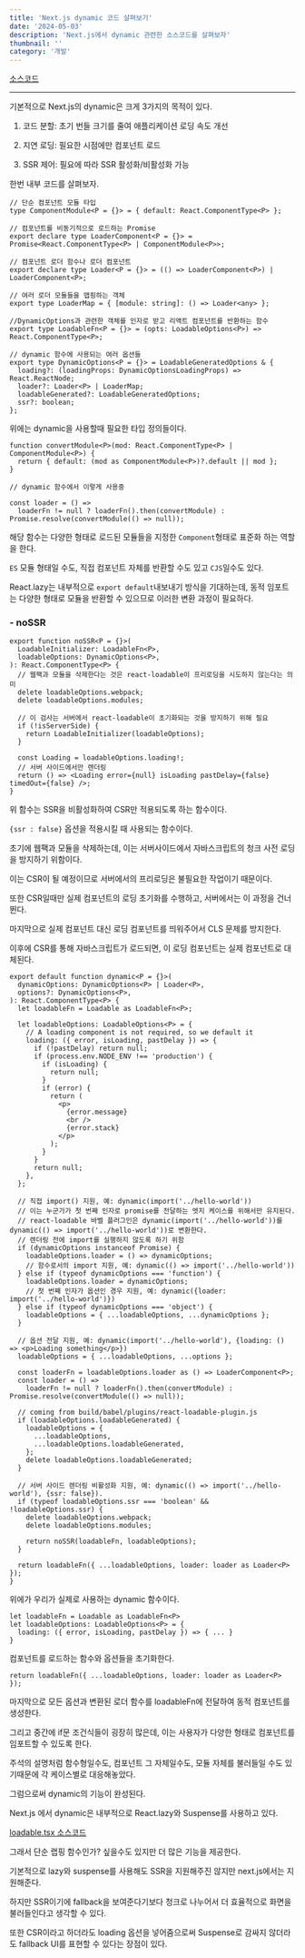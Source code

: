 ```yaml
---
title: 'Next.js dynamic 코드 살펴보기'
date: '2024-05-03'
description: 'Next.js에서 dynamic 관련한 소스코드를 살펴보자'
thumbnail: ''
category: '개발'
---
```


[소스코드](https://github.com/vercel/next.js/blob/canary/packages/next/src/shared/lib/dynamic.tsx)

---

기본적으로 Next.js의 dynamic은 크게 3가지의 목적이 있다.

1. 코드 분할: 초기 번들 크기를 줄여 애플리케이션 로딩 속도 개선

2. 지연 로딩: 필요한 시점에만 컴포넌트 로드

3. SSR 제어: 필요에 따라 SSR 활성화/비활성화 가능

한번 내부 코드를 살펴보자.

```tsx
// 단순 컴포넌트 모듈 타입
type ComponentModule<P = {}> = { default: React.ComponentType<P> };
```

```tsx
// 컴포넌트를 비동기적으로 로드하는 Promise
export declare type LoaderComponent<P = {}> = Promise<React.ComponentType<P> | ComponentModule<P>>;
```

```tsx
// 컴포넌트 로더 함수나 로더 컴포넌트
export declare type Loader<P = {}> = (() => LoaderComponent<P>) | LoaderComponent<P>;
```

```tsx
// 여러 로더 모듈들을 맵핑하는 객체
export type LoaderMap = { [module: string]: () => Loader<any> };
```

```tsx
//DynamicOptions과 관련한 객체를 인자로 받고 리액트 컴포넌트를 반환하는 함수
export type LoadableFn<P = {}> = (opts: LoadableOptions<P>) => React.ComponentType<P>;
```

```tsx
// dynamic 함수에 사용되는 여러 옵션들
export type DynamicOptions<P = {}> = LoadableGeneratedOptions & {
  loading?: (loadingProps: DynamicOptionsLoadingProps) => React.ReactNode;
  loader?: Loader<P> | LoaderMap;
  loadableGenerated?: LoadableGeneratedOptions;
  ssr?: boolean;
};
```

위에는 dynamic을 사용할때 필요한 타입 정의들이다.

```tsx
function convertModule<P>(mod: React.ComponentType<P> | ComponentModule<P>) {
  return { default: (mod as ComponentModule<P>)?.default || mod };
}

// dynamic 함수에서 이렇게 사용중

const loader = () =>
  loaderFn != null ? loaderFn().then(convertModule) : Promise.resolve(convertModule(() => null));
```

해당 함수는 다양한 형태로 로드된 모듈들을 지정한 `Component`형태로 표준화 하는 역할을 한다.

`ES` 모듈 형태일 수도, 직접 컴포넌트 자체를 반환할 수도 있고 `CJS`일수도 있다.

React.lazy는 내부적으로 `export default`내보내기 방식을 기대하는데, 동적 임포트는 다양한 형태로 모듈을 반환할 수 있으므로 이러한 변환 과정이 필요하다.

### - noSSR

```tsx
export function noSSR<P = {}>(
  LoadableInitializer: LoadableFn<P>,
  loadableOptions: DynamicOptions<P>,
): React.ComponentType<P> {
  // 웹팩과 모듈을 삭제한다는 것은 react-loadable이 프리로딩을 시도하지 않는다는 의미
  delete loadableOptions.webpack;
  delete loadableOptions.modules;

  // 이 검사는 서버에서 react-loadable이 초기화되는 것을 방지하기 위해 필요
  if (!isServerSide) {
    return LoadableInitializer(loadableOptions);
  }

  const Loading = loadableOptions.loading!;
  // 서버 사이드에서만 렌더링
  return () => <Loading error={null} isLoading pastDelay={false} timedOut={false} />;
}
```

위 함수는 SSR을 비활성화하여 CSR만 적용되도록 하는 함수이다.

`{ssr : false}` 옵션을 적용시킬 때 사용되는 함수이다.

초기에 웹팩과 모듈을 삭제하는데, 이는 서버사이드에서 자바스크립트의 청크 사전 로딩을 방지하기 위함이다.

이는 CSR이 될 예정이므로 서버에서의 프리로딩은 불필요한 작업이기 때문이다.

또한 CSR일때만 실제 컴포넌트의 로딩 초기화를 수행하고, 서버에서는 이 과정을 건너뛴다.

마지막으로 실제 컴포넌트 대신 로딩 컴포넌트를 띄워주어서 CLS 문제를 방지한다.

이후에 CSR를 통해 자바스크립트가 로드되면, 이 로딩 컴포넌트는 실제 컴포넌트로 대체된다.

```tsx
export default function dynamic<P = {}>(
  dynamicOptions: DynamicOptions<P> | Loader<P>,
  options?: DynamicOptions<P>,
): React.ComponentType<P> {
  let loadableFn = Loadable as LoadableFn<P>;

  let loadableOptions: LoadableOptions<P> = {
    // A loading component is not required, so we default it
    loading: ({ error, isLoading, pastDelay }) => {
      if (!pastDelay) return null;
      if (process.env.NODE_ENV !== 'production') {
        if (isLoading) {
          return null;
        }
        if (error) {
          return (
            <p>
              {error.message}
              <br />
              {error.stack}
            </p>
          );
        }
      }
      return null;
    },
  };

  // 직접 import() 지원, 예: dynamic(import('../hello-world'))
  // 이는 누군가가 첫 번째 인자로 promise를 전달하는 엣지 케이스를 위해서만 유지된다.
  // react-loadable 바벨 플러그인은 dynamic(import('../hello-world'))를 dynamic(() => import('../hello-world'))로 변환한다.
  // 렌더링 전에 import를 실행하지 않도록 하기 위함
  if (dynamicOptions instanceof Promise) {
    loadableOptions.loader = () => dynamicOptions;
    // 함수로서의 import 지원, 예: dynamic(() => import('../hello-world'))
  } else if (typeof dynamicOptions === 'function') {
    loadableOptions.loader = dynamicOptions;
    // 첫 번째 인자가 옵션인 경우 지원, 예: dynamic({loader: import('../hello-world')})
  } else if (typeof dynamicOptions === 'object') {
    loadableOptions = { ...loadableOptions, ...dynamicOptions };
  }

  // 옵션 전달 지원, 예: dynamic(import('../hello-world'), {loading: () => <p>Loading something</p>})
  loadableOptions = { ...loadableOptions, ...options };

  const loaderFn = loadableOptions.loader as () => LoaderComponent<P>;
  const loader = () =>
    loaderFn != null ? loaderFn().then(convertModule) : Promise.resolve(convertModule(() => null));

  // coming from build/babel/plugins/react-loadable-plugin.js
  if (loadableOptions.loadableGenerated) {
    loadableOptions = {
      ...loadableOptions,
      ...loadableOptions.loadableGenerated,
    };
    delete loadableOptions.loadableGenerated;
  }

  // 서버 사이드 렌더링 비활성화 지원, 예: dynamic(() => import('../hello-world'), {ssr: false}).
  if (typeof loadableOptions.ssr === 'boolean' && !loadableOptions.ssr) {
    delete loadableOptions.webpack;
    delete loadableOptions.modules;

    return noSSR(loadableFn, loadableOptions);
  }

  return loadableFn({ ...loadableOptions, loader: loader as Loader<P> });
}
```

위에가 우리가 실제로 사용하는 dynamic 함수이다.

```tsx
let loadableFn = Loadable as LoadableFn<P>
let loadableOptions: LoadableOptions<P> = {
  loading: ({ error, isLoading, pastDelay }) => { ... }
}
```

컴포넌트를 로드하는 함수와 옵션들을 초기화한다.

```tsx
return loadableFn({ ...loadableOptions, loader: loader as Loader<P> });
```

마지막으로 모든 옵션과 변환된 로더 함수를 loadableFn에 전달하여 동적 컴포넌트를 생성한다.

그리고 중간에 if문 조건식들이 굉장히 많은데, 이는 사용자가 다양한 형태로 컴포넌트를 임포트할 수 있도록 한다.

주석의 설명처럼 함수형일수도, 컴포넌트 그 자체일수도, 모듈 자체를 불러들일 수도 있기때문에 각 케이스별로 대응해놓았다.

그럼으로써 dynamic의 기능이 완성된다.

Next.js 에서 dynamic은 내부적으로 React.lazy와 Suspense를 사용하고 있다.

[loadable.tsx 소스코드](https://github.com/vercel/next.js/blob/canary/packages/next/src/shared/lib/lazy-dynamic/loadable.tsx)

그래서 단순 랩핑 함수인가? 싶을수도 있지만 더 많은 기능을 제공한다.

기본적으로 lazy와 suspense를 사용해도 SSR을 지원해주진 않지만 next.js에서는 지원해준다.

하지만 SSR이기에 fallback을 보여준다기보다 청크로 나누어서 더 효율적으로 화면을 불러들인다고 생각할 수 있다.

또한 CSR이라고 하더라도 loading 옵션을 넣어줌으로써 Suspense로 감싸지 않더라도 fallback UI를 표현할 수 있다는 장점이 있다.
